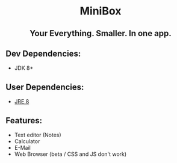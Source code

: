 # <p align="center">MiniBox</p>
## <p align="center">Your Everything. Smaller. In one app.</p>

## Dev Dependencies:
 - JDK 8+

## User Dependencies:
 - [JRE 8](https://www.java.com/download/)

## Features:
 - Text editor (Notes)
 - Calculator
 - E-Mail
 - Web Browser (beta / CSS and JS don't work)
